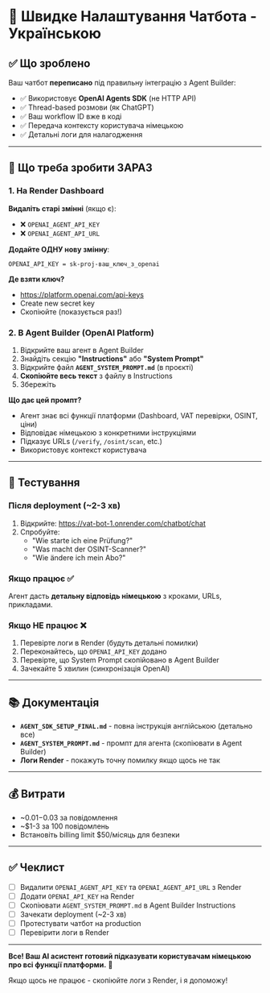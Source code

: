 # 🚀 Швидке Налаштування Чатбота - Українською

## ✅ Що зроблено

Ваш чатбот **переписано** під правильну інтеграцію з Agent Builder:
- ✅ Використовує **OpenAI Agents SDK** (не HTTP API)
- ✅ Thread-based розмови (як ChatGPT)
- ✅ Ваш workflow ID вже в коді
- ✅ Передача контексту користувача німецькою
- ✅ Детальні логи для налагодження

---

## 🔧 Що треба зробити ЗАРАЗ

### 1. На Render Dashboard

**Видаліть старі змінні** (якщо є):
- ❌ `OPENAI_AGENT_API_KEY`
- ❌ `OPENAI_AGENT_API_URL`

**Додайте ОДНУ нову змінну**:
```
OPENAI_API_KEY = sk-proj-ваш_ключ_з_openai
```

**Де взяти ключ?**
- https://platform.openai.com/api-keys
- Create new secret key
- Скопіюйте (показується раз!)

### 2. В Agent Builder (OpenAI Platform)

1. Відкрийте ваш агент в Agent Builder
2. Знайдіть секцію **"Instructions"** або **"System Prompt"**
3. Відкрийте файл **`AGENT_SYSTEM_PROMPT.md`** (в проєкті)
4. **Скопіюйте весь текст** з файлу в Instructions
5. Збережіть

**Що дає цей промпт?**
- Агент знає всі функції платформи (Dashboard, VAT перевірки, OSINT, ціни)
- Відповідає німецькою з конкретними інструкціями
- Підказує URLs (`/verify`, `/osint/scan`, etc.)
- Використовує контекст користувача

---

## 🧪 Тестування

### Після deployment (~2-3 хв)

1. Відкрийте: https://vat-bot-1.onrender.com/chatbot/chat
2. Спробуйте:
   - "Wie starte ich eine Prüfung?"
   - "Was macht der OSINT-Scanner?"
   - "Wie ändere ich mein Abo?"

### Якщо працює ✅
Агент дасть **детальну відповідь німецькою** з кроками, URLs, прикладами.

### Якщо НЕ працює ❌
1. Перевірте логи в Render (будуть детальні помилки)
2. Переконайтесь, що `OPENAI_API_KEY` додано
3. Перевірте, що System Prompt скопійовано в Agent Builder
4. Зачекайте 5 хвилин (синхронізація OpenAI)

---

## 📚 Документація

- **`AGENT_SDK_SETUP_FINAL.md`** - повна інструкція англійською (детально все)
- **`AGENT_SYSTEM_PROMPT.md`** - промпт для агента (скопіювати в Agent Builder)
- **Логи Render** - покажуть точну помилку якщо щось не так

---

## 💰 Витрати

- ~$0.01-$0.03 за повідомлення
- ~$1-3 за 100 повідомлень
- Встановіть billing limit $50/місяць для безпеки

---

## ✅ Чеклист

- [ ] Видалити `OPENAI_AGENT_API_KEY` та `OPENAI_AGENT_API_URL` з Render
- [ ] Додати `OPENAI_API_KEY` на Render
- [ ] Скопіювати `AGENT_SYSTEM_PROMPT.md` в Agent Builder Instructions
- [ ] Зачекати deployment (~2-3 хв)
- [ ] Протестувати чатбот на production
- [ ] Перевірити логи в Render

---

**Все! Ваш AI асистент готовий підказувати користувачам німецькою про всі функції платформи.** 🎉

Якщо щось не працює - скопіюйте логи з Render, і я допоможу!
